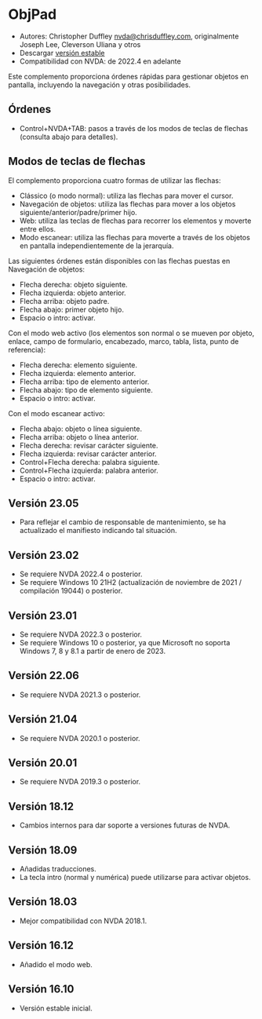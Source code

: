 # ObjPad #

* Autores: Christopher Duffley <nvda@chrisduffley.com>, originalmente Joseph
  Lee, Cleverson Uliana y otros
* Descargar [versión estable][1]
* Compatibilidad con NVDA: de 2022.4 en adelante

Este complemento proporciona órdenes rápidas para gestionar objetos en
pantalla, incluyendo la navegación y otras posibilidades.

## Órdenes

* Control+NVDA+TAB: pasos a través de los modos de teclas de flechas
  (consulta abajo para detalles).

## Modos de teclas de flechas

El complemento proporciona cuatro formas de utilizar las flechas:

* Clássico (o modo normal): utiliza las flechas para mover el cursor.
* Navegación de objetos: utiliza las flechas para mover a los objetos
  siguiente/anterior/padre/primer hijo.
* Web: utiliza las teclas de flechas para recorrer los elementos y moverte
  entre ellos.
* Modo escanear: utiliza las flechas para moverte a través de los objetos en
  pantalla independientemente de la jerarquía.

Las siguientes órdenes están disponibles con las flechas puestas en
Navegación de objetos:

* Flecha derecha: objeto siguiente.
* Flecha izquierda: objeto anterior.
* Flecha arriba: objeto padre.
* Flecha abajo: primer objeto hijo.
* Espacio o intro: activar.

Con el modo web activo (los elementos son normal o se mueven por objeto,
enlace, campo de formulario, encabezado, marco, tabla, lista, punto de
referencia):

* Flecha derecha: elemento siguiente.
* Flecha izquierda: elemento anterior.
* Flecha arriba: tipo de elemento anterior.
* Flecha abajo: tipo de elemento siguiente.
* Espacio o intro: activar.

Con el modo escanear activo:

* Flecha abajo: objeto o línea siguiente.
* Flecha arriba: objeto o línea anterior.
* Flecha derecha: revisar carácter siguiente.
* Flecha izquierda: revisar carácter anterior.
* Control+Flecha derecha: palabra siguiente.
* Control+Flecha izquierda: palabra anterior.
* Espacio o intro: activar.

## Versión 23.05

* Para reflejar el cambio de responsable de mantenimiento, se ha actualizado
  el manifiesto indicando tal situación.

## Versión 23.02

* Se requiere NVDA 2022.4 o posterior.
* Se requiere Windows 10 21H2 (actualización de noviembre de 2021 /
  compilación 19044) o posterior.

## Versión 23.01

* Se requiere NVDA 2022.3 o posterior.
* Se requiere Windows 10 o posterior, ya que Microsoft no soporta Windows 7,
  8 y 8.1 a partir de enero de 2023.

## Versión 22.06

* Se requiere NVDA 2021.3 o posterior.

## Versión 21.04

* Se requiere NVDA 2020.1 o posterior.

## Versión 20.01

* Se requiere NVDA 2019.3 o posterior.

## Versión 18.12

* Cambios internos para dar soporte a versiones futuras de NVDA.

## Versión 18.09

* Añadidas traducciones.
* La tecla intro (normal y numérica) puede utilizarse para activar objetos.

## Versión 18.03

* Mejor compatibilidad con NVDA 2018.1.

## Versión 16.12

* Añadido el modo web.

## Versión 16.10

* Versión estable inicial.

[1]: https://www.nvaccess.org/addonStore/legacy?file=objPad
